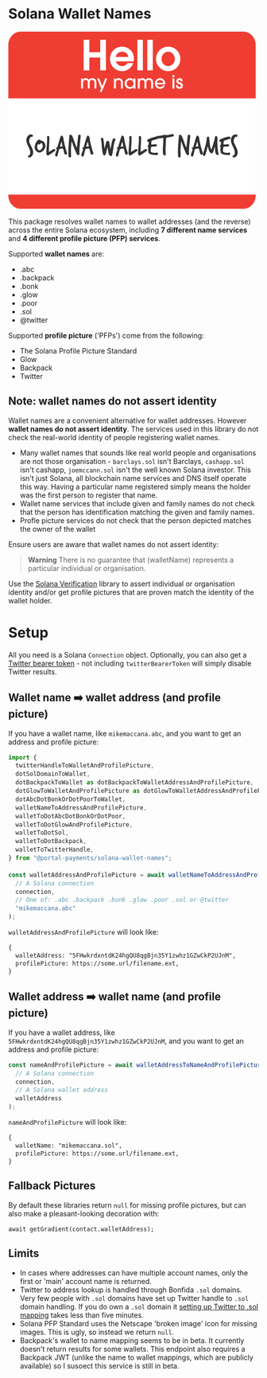 # Solana Wallet Names

<img src="docs/logo.png" alt="A human wearing a badge that says Hello my name is Solana Wallet Names" />

This package resolves wallet names to wallet addresses (and the reverse) across the entire Solana ecosystem, including **7 different name services** and **4 different profile picture (PFP) services**.

Supported **wallet names** are:

 - .abc
 - .backpack
 - .bonk
 - .glow
 - .poor
 - .sol
 - @twitter

Supported **profile picture** ('PFPs') come from the following:

 - The Solana Profile Picture Standard
 - Glow
 - Backpack
 - Twitter

## Note: wallet names do not assert identity

Wallet names are a convenient alternative for wallet addresses. However **wallet names do not assert identity**. The services used in this library do not check the real-world identity of people registering wallet names.
 - Many wallet names that sounds like real world people and organisations are not those organisation - `barclays.sol` isn't Barclays, `cashapp.sol` isn't cashapp, `joemccann.sol` isn't the well known Solana investor. This isn't just Solana, all blockchain name services and DNS itself operate this way. Having a particular name registered simply means the holder was the first person to register that name.
 - Wallet name services that include given and family names do not check that the person has identification matching the given and family names.
 - Profle picture services do not check that the person depicted matches the owner of the wallet

Ensure users are aware that wallet names do not assert identity:

> **Warning**
> There is no guarantee that (walletName) represents a particular individual or organisation.

Use the [Solana Verification]() library to assert individual or organisation identity and/or get profile pictures that are proven match the identity of the wallet holder. 

# Setup

All you need is a Solana `Connection` object. Optionally, you can also get a [Twitter bearer token](https://developer.twitter.com/en/docs/authentication/oauth-2-0/bearer-tokens) - not including `twitterBearerToken` will simply disable Twitter results.

## Wallet name ➡️ wallet address (and profile picture)

If you have a wallet name, like `mikemaccana.abc`, and you want to get an address and profile picture:

```typescript
import {
  twitterHandleToWalletAndProfilePicture,
  dotSolDomainToWallet,
  dotBackpackToWallet as dotBackpackToWalletAddressAndProfilePicture,
  dotGlowToWalletAndProfilePicture as dotGlowToWalletAddressAndProfilePicture,
  dotAbcDotBonkOrDotPoorToWallet,
  walletNameToAddressAndProfilePicture,
  walletToDotAbcDotBonkOrDotPoor,
  walletToDotGlowAndProfilePicture,
  walletToDotSol,
  walletToDotBackpack,
  walletToTwitterHandle,
} from "@portal-payments/solana-wallet-names";

const walletAddressAndProfilePicture = await walletNameToAddressAndProfilePicture(
  // A Solana connection
  connection,
  // One of: .abc .backpack .bonk .glow .poor .sol or @twitter
  "mikemaccana.abc"
);
```

`walletAddressAndProfilePicture` will look like:

```
{
  walletAddress: "5FHwkrdxntdK24hgQU8qgBjn35Y1zwhz1GZwCkP2UJnM",
  profilePicture: https://some.url/filename.ext,
}
```

## Wallet address ➡️ wallet name (and profile picture)

If you have a wallet address, like `5FHwkrdxntdK24hgQU8qgBjn35Y1zwhz1GZwCkP2UJnM`, and you want to get an address and profile picture:

```typescript
const nameAndProfilePicture = await walletAddressToNameAndProfilePicture(
  // A Solana connection
  connection,
  // A Solana wallet address
  walletAddress
);
```

`nameAndProfilePicture` will look like:

```
{
  walletName: "mikemaccana.sol",
  profilePicture: https://some.url/filename.ext,
}
```

## Fallback Pictures

By default these libraries return `null` for missing profile pictures, but can also make a pleasant-looking decoration with:

```
await getGradient(contact.walletAddress);
```

## Limits

- In cases where addresses can have multiple account names, only the first or 'main' account name is returned.
- Twitter to address lookup is handled through Bonfida `.sol` domains. Very few people with `.sol` domains have set up Twitter handle to `.sol` domain handling. If you do own a `.sol` domain it [setting up Twitter to .sol mapping](https://docs.bonfida.org/collection/solana-name-service-twitter) takes less than five minutes.
- Solana PFP Standard uses the Netscape 'broken image' icon for missing images. This is ugly, so instead we return `null`.
- Backpack's wallet to name mapping seems to be in beta. It currently doesn't return results for some wallets. This endpoint also requires a Backpack JWT (unlike the name to wallet mappings, which are publicly available) so I susoect this service is still in beta.
